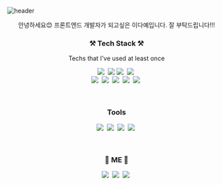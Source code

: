 ![header](https://capsule-render.vercel.app/api?type=waving&color=auto&height=300&section=header&text=Welcome&fontSize=90&desc=Daye's%20github&descSize=30&descAlign=62&descAlignY=65)

<p align="center"> 안녕하세요😊 프론트엔드 개발자가 되고싶은 이다예입니다. 잘 부탁드립니다!!!</p>

<h3 align="center">⚒️ Tech Stack ⚒️</h3>

<p align="center">Techs that I've used at least once</p>

<p align="center">
    <img src="https://img.shields.io/badge/React-61DAFB?style=flat-square&logo=React&logoColor=white"/></a>&nbsp <img src="https://img.shields.io/badge/Javascript-F7DF1E?style=flat-square&logo=Javascript&logoColor=white"/></a>&nbsp<img src="https://img.shields.io/badge/HTML-E34F26?style=flat-square&logo=HTML5&logoColor=white"/></a>&nbsp <img src="https://img.shields.io/badge/CSS-1572B6?style=flat-square&logo=CSS3&logoColor=white"/></a>&nbsp <br> <img src="https://img.shields.io/badge/Typescript-3178C6?style=flat-square&logo=Typescript&logoColor=white"/></a>&nbsp <img src="https://img.shields.io/badge/Redux-764ABC?style=flat-square&logo=Redux&logoColor=white"/></a>&nbsp <img src="https://img.shields.io/badge/Python-3766AB?style=flat-square&logo=Python&logoColor=white"/></a>&nbsp <img src="https://img.shields.io/badge/Django-092E20?style=flat-square&logo=Django&logoColor=white"/></a>&nbsp <img src="https://img.shields.io/badge/Solidity-363636?style=flat-square&logo=Solidity&logoColor=white"/></a>&nbsp

</p>

<br>

<h3 align="center">
    Tools
</h3>

<p align="center">
    <img src="https://img.shields.io/badge/Git-F05032?style=flat-square&logo=Git&logoColor=white"/></a>&nbsp <img src="https://img.shields.io/badge/GitLab-FCA121?style=flat-square&logo=GitLab&logoColor=white"/></a>&nbsp <img src="https://img.shields.io/badge/Jira-0052CC?style=flat-square&logo=jirasoftware&logoColor=white"/></a>&nbsp <img src="https://img.shields.io/badge/VSC-007ACC?style=flat-square&logo=visualstudiocode&logoColor=white"/></a>&nbsp 
</p>

<br>

<h3 align="center">🌟 ME 🌟</h3>

<P align="center">
    <a href="https://riley.tistory.com/"><img src="https://img.shields.io/badge/Tech_Blog-181717?style=flat-square&logo=github&logoColor=white&link="https://riley.tistory.com/"/></a>&nbsp <a href="mailto:helen121027@gmail.com"><img src="https://img.shields.io/badge/GMAIL-EA4335?style=flat-square&logo=GMAIL&logoColor=white&link="mailto:helen121027@gmail.com"/></a>&nbsp  <a href="mailto:qlrqod6513@naver.com"><img src="https://img.shields.io/badge/NAVER-03C75A?style=flat-square&logo=NAVER&logoColor=white&link="mailto:qlrqod6513@naver.com"/></a>&nbsp
</P>
